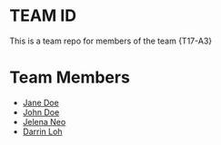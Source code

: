 # TEAM ID
This is a team repo for members of the team {T17-A3}

# Team Members
* [Jane Doe](members/janeDoe.md)
* [John Doe](members/johnDoe.md)
* [Jelena Neo](members/jelenaNeo.md)
* [Darrin Loh](members/darrinLoh.md)
